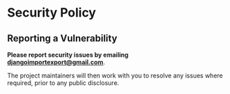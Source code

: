 # Security Policy

## Reporting a Vulnerability

 **Please report security issues by emailing djangoimportexport@gmail.com**.

 The project maintainers will then work with you to resolve any issues where required, prior to any public disclosure.

